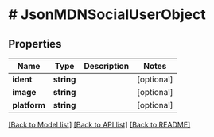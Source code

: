 # # JsonMDNSocialUserObject

## Properties

Name | Type | Description | Notes
------------ | ------------- | ------------- | -------------
**ident** | **string** |  | [optional] 
**image** | **string** |  | [optional] 
**platform** | **string** |  | [optional] 

[[Back to Model list]](../../README.md#documentation-for-models) [[Back to API list]](../../README.md#documentation-for-api-endpoints) [[Back to README]](../../README.md)


